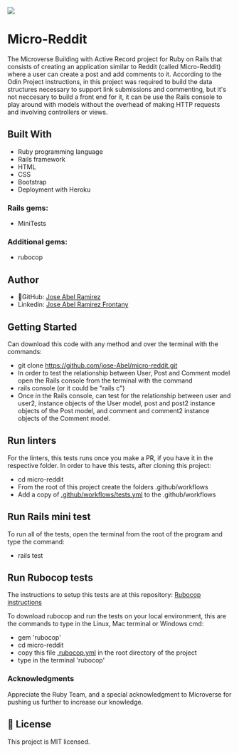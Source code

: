 ![](https://img.shields.io/badge/Microverse-blueviolet)

# Micro-Reddit

The Microverse Building with Active Record project for Ruby on Rails that consists of creating an application similar to Reddit (called Micro-Reddit) where a user can create a post and add comments to it. According to the Odin Project instructions, in this project was required to build the data structures necessary to support link submissions and commenting, but it's not neccesary to build a front end for it, it can be use the Rails console to play around with models without the overhead of making HTTP requests and involving controllers or views.

## Built With
- Ruby programming language
- Rails framework
- HTML
- CSS
- Bootstrap
- Deployment with Heroku

### Rails gems:
- MiniTests

### Additional gems:
- rubocop

## Author
- 👤GitHub: [Jose Abel Ramirez](https://github.com/jose-Abel)
- Linkedin: [Jose Abel Ramirez Frontany](https://www.linkedin.com/in/jose-abel-ramirez-frontany-7674a842/)


## Getting Started
Can download this code with any method and over the terminal with the commands:

- git clone https://github.com/jose-Abel/micro-reddit.git
- In order to test the relationship between User, Post and Comment model open the Rails console from the terminal with the command
- rails console (or it could be "rails c")
- Once in the Rails console, can test for the relationship between user and user2, instance objects of the User model, post and post2 instance objects of the Post model, and comment and comment2 instance objects of the Comment model.

## Run linters
For the linters, this tests runs once you make a PR, if you have it in the respective folder. In order to have this tests, after cloning this project:
 - cd micro-reddit
- From the root of this project create the folders .github/workflows
- Add a copy of [.github/workflows/tests.yml](https://github.com/microverseinc/linters-config/blob/master/ruby/.github/workflows/tests.yml) to the .github/workflows

## Run Rails mini test
To run all of the tests, open the terminal from the root of the program and type the command:

- rails test

## Run Rubocop tests
The instructions to setup this tests are at this repository: [Rubocop instructions](https://github.com/microverseinc/linters-config/tree/master/ruby)

To download rubocop and run the tests on your local environment, this are the commands to type in the Linux, Mac terminal or Windows cmd:
- gem 'rubocop'
- cd micro-reddit
- copy this file [.rubocop.yml](https://github.com/microverseinc/linters-config/blob/master/ruby/.rubocop.yml) in the root directory of the project
- type in the terminal 'rubocop'


### Acknowledgments
Appreciate the Ruby Team, and a special acknowledgment to Microverse for pushing us further to increase our knowledge.


## 📝 License
This project is MIT licensed.
